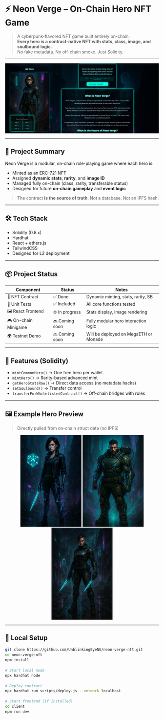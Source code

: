 # ⚡ Neon Verge – On-Chain Hero NFT Game

> A cyberpunk-flavored NFT game built entirely on-chain.  
> **Every hero is a contract-native NFT with stats, class, image, and soulbound logic.**  
> No fake metadata. No off-chain smoke. Just Solidity.

---

![Neon Verge Hero Example](./images/hero_preview.png) <!-- Change path if needed -->

---

## 🧱 Project Summary

Neon Verge is a modular, on-chain role-playing game where each hero is:

- Minted as an ERC-721 NFT
- Assigned **dynamic stats**, **rarity**, and **image ID**
- Managed fully on-chain (class, rarity, transferable status)
- Designed for future **on-chain gameplay** and **event logic**

> The contract **is the source of truth**. Not a database. Not an IPFS hash.

---

## 🛠️ Tech Stack

- Solidity (0.8.x)
- Hardhat
- React + ethers.js
- TailwindCSS
- Designed for L2 deployment

---

## 📦 Project Status

| Component           | Status         | Notes                                 |
|---------------------|----------------|----------------------------------------|
| 🔗 NFT Contract      | ✅ Done         | Dynamic minting, stats, rarity, SB     |
| 🧪 Unit Tests        | ✅ Included     | All core functions tested              |
| 🖼️ React Frontend    | ⚙️ In progress  | Stats display, image rendering         |
| 🎮 On-chain Minigame | 🔜 Coming soon  | Fully modular hero interaction logic   |
| 🌍 Testnet Demo      | 🔜 Coming soon  | Will be deployed on MegaETH or Monade  |

---

## 🧬 Features (Solidity)

- `mintCommonHero()` → One free hero per wallet  
- `mintHero()` → Rarity-based advanced mint  
- `getHeroStatsRaw()` → Direct data access (no metadata hacks)  
- `setSoulbound()` → Transfer control  
- `transferForWhitelistedContract()` → Off-chain bridges with rules  

---

## 🖼️ Example Hero Preview

> Directly pulled from on-chain struct data (no IPFS)

<p align="center">
  <img src="./off-chain/public/imgs/6.png" width="200"/>
  <img src="./off-chain/public/imgs/19.png" width="200"/>
  <img src="./off-chain/public/imgs/13.png" width="200"/>
</p>

---

## 🔧 Local Setup

```bash
git clone https://github.com/UnblinkingEyeNG/neon-verge-nft.git
cd neon-verge-nft
npm install

# Start local node
npx hardhat node

# Deploy contract
npx hardhat run scripts/deploy.js --network localhost

# Start frontend (if installed)
cd client
npm run dev
